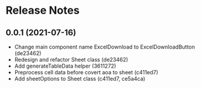 <!-- markdownlint-disable MD024 MD034 MD033 -->

# Release Notes

## 0.0.1 (2021-07-16)

- Change main component name ExcelDownload to ExcelDownloadButton (de23462)
- Redesign and refactor Sheet class (de23462)
- Add generateTableData helper (3611272)
- Preprocess cell data before covert aoa to sheet (c411ed7)
- Add sheetOptions to Sheet class (c411ed7, ce5a4ca)
